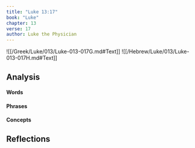 ```yaml
---
title: "Luke 13:17"
book: "Luke"
chapter: 13
verse: 17
author: Luke the Physician
---
```

![[/Greek/Luke/013/Luke-013-017G.md#Text]]
![[/Hebrew/Luke/013/Luke-013-017H.md#Text]]

## Analysis

#### Words

#### Phrases

#### Concepts

## Reflections
